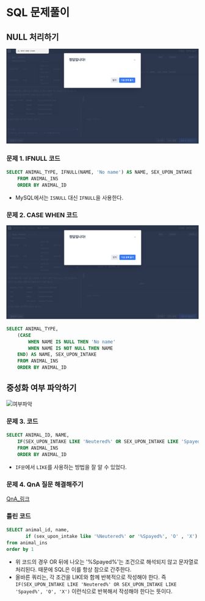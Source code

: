 # SQL 문제풀이

## NULL 처리하기

![IFNULL](../img/week7/IFNULL.png)

### 문제 1. IFNULL 코드

```SQL
SELECT ANIMAL_TYPE, IFNULL(NAME, 'No name') AS NAME, SEX_UPON_INTAKE
    FROM ANIMAL_INS
    ORDER BY ANIMAL_ID
```

- MySQL에서는 `ISNULL` 대신 `IFNULL`을 사용한다.

### 문제 2. CASE WHEN 코드

![CASE_WHEN](../img/week7/CASE.png)

```SQL
SELECT ANIMAL_TYPE,
    (CASE
        WHEN NAME IS NULL THEN 'No name'
        WHEN NAME IS NOT NULL THEN NAME
    END) AS NAME, SEX_UPON_INTAKE
    FROM ANIMAL_INS
    ORDER BY ANIMAL_ID
```

## 중성화 여부 파악하기

![여부파악](../img/week7/여부확인.png)

### 문제 3. 코드

```SQL
SELECT ANIMAL_ID, NAME,
    IF(SEX_UPON_INTAKE LIKE 'Neutered%' OR SEX_UPON_INTAKE LIKE 'Spayed%', 'O', 'X') AS '중성화'
    FROM ANIMAL_INS
    ORDER BY ANIMAL_ID
```

- `IF문`에서 `LIKE`를 사용하는 방법을 잘 알 수 있었다.

### 문제 4. QnA 질문 해결해주기

[QnA\_링크](https://school.programmers.co.kr/questions/80270)

### 틀린 코드

```SQL
SELECT animal_id, name,
       if (sex_upon_intake like '%Neutered%' or '%Spayed%', 'O' , 'X') as '중성화'
from animal_ins
order by 1
```

- 위 코드의 경우 OR 뒤에 나오는 '%Spayed%'는 조건으로 해석되지 않고 문자열로 처리된다. 때문에 SQL은 이를 항상 참으로 간주한다.
- 올바른 쿼리는, 각 조건을 LIKE와 함께 반복적으로 작성해야 한다. 즉 `IF(SEX_UPON_INTAKE LIKE 'Neutered%' OR SEX_UPON_INTAKE LIKE 'Spayed%', 'O', 'X')` 이런식으로 반복해서 작성해야 한다는 뜻이다.
